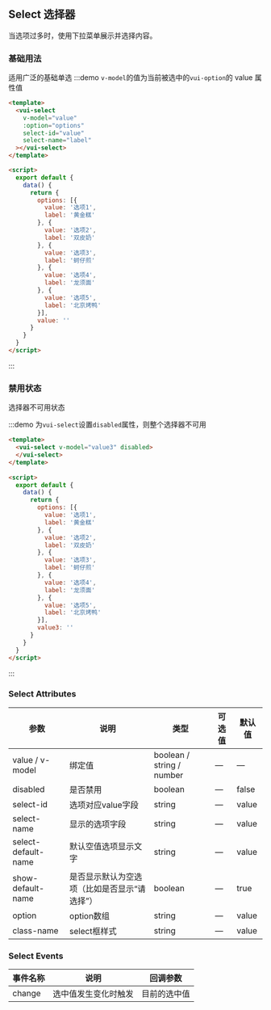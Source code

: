 ## Select 选择器

当选项过多时，使用下拉菜单展示并选择内容。

### 基础用法

适用广泛的基础单选
:::demo `v-model`的值为当前被选中的`vui-option`的 value 属性值
```html
<template>
  <vui-select
    v-model="value"
    :option="options"
    select-id="value"
    select-name="label"
  ></vui-select>
</template>

<script>
  export default {
    data() {
      return {
        options: [{
          value: '选项1',
          label: '黄金糕'
        }, {
          value: '选项2',
          label: '双皮奶'
        }, {
          value: '选项3',
          label: '蚵仔煎'
        }, {
          value: '选项4',
          label: '龙须面'
        }, {
          value: '选项5',
          label: '北京烤鸭'
        }],
        value: ''
      }
    }
  }
</script>
```
:::


### 禁用状态

选择器不可用状态

:::demo 为`vui-select`设置`disabled`属性，则整个选择器不可用
```html
<template>
  <vui-select v-model="value3" disabled>
  </vui-select>
</template>
  
<script>
  export default {
    data() {
      return {
        options: [{
          value: '选项1',
          label: '黄金糕'
        }, {
          value: '选项2',
          label: '双皮奶'
        }, {
          value: '选项3',
          label: '蚵仔煎'
        }, {
          value: '选项4',
          label: '龙须面'
        }, {
          value: '选项5',
          label: '北京烤鸭'
        }],
        value3: ''
      }
    }
  }
</script>
```
:::



### Select Attributes
| 参数      | 说明          | 类型      | 可选值                           | 默认值  |
|---------- |-------------- |---------- |--------------------------------  |-------- |
| value / v-model | 绑定值 | boolean / string / number | — | — |
| disabled | 是否禁用 | boolean | — | false |
| select-id | 选项对应value字段 | string | — | value |
| select-name | 显示的选项字段 | string | — | value |
| select-default-name | 默认空值选项显示文字 | string | — | value |
| show-default-name | 是否显示默认为空选项（比如是否显示“请选择”） | boolean | — | true |
| option | option数组 | string | — | value |
| class-name | select框样式 | string | — | value |

### Select Events
| 事件名称 | 说明 | 回调参数 |
|---------|---------|---------|
| change | 选中值发生变化时触发 | 目前的选中值 |

